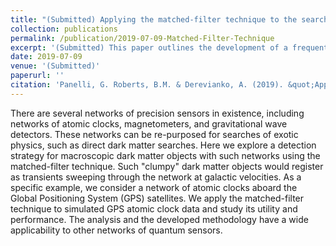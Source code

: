 ```yaml
---
title: "(Submitted) Applying the matched-filter technique to the search for dark matter with networks of quantum sensors"
collection: publications
permalink: /publication/2019-07-09-Matched-Filter-Technique
excerpt: '(Submitted) This paper outlines the development of a frequentist event detection technique for searches for dark matter with netowrks of precision measurement devices with particular focus of the network of Global Positioning System atomic clocks.'
date: 2019-07-09
venue: '(Submitted)'
paperurl: ''
citation: 'Panelli, G. Roberts, B.M. & Derevianko, A. (2019). &quot;Applying the matched-filter technique to the search for dark matter transients with networks of quantum sensors.&quot; [arXiv:1908.03320](https://arxiv.org/abs/1908.03320.)'
---
```

 
There are several networks of precision sensors in existence, including networks of atomic clocks, magnetometers, and gravitational wave detectors. These networks can be re-purposed for searches of exotic physics, such as direct dark matter searches. Here we explore a detection strategy for macroscopic dark matter objects with such networks using the matched-filter technique. Such "clumpy" dark matter objects would register as transients sweeping through the network at galactic velocities. As a specific example, we consider a network of atomic clocks aboard the Global Positioning System (GPS) satellites. We apply the matched-filter technique to simulated GPS atomic clock data and study its utility and performance. The analysis and the developed methodology have a wide applicability to other networks of quantum sensors.